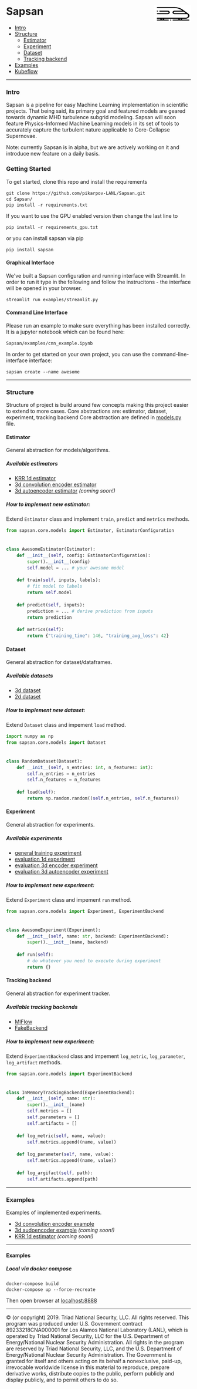 # Sapsan  <a href="https://github.com/pikarpov-LANL/Sapsan"><img src="docs/images/logo3_black_slim_notitle.png"  alt="Sapsan logo" align="right" width="100"></a>

* [Intro](#intro) 
* [Structure](#structure)
  * [Estimator](#estimator)
  * [Experiment](#experiment)
  * [Dataset](#dataset)
  * [Tracking backend](#tracking-backend) 
* [Examples](#examples)
* [Kubeflow](#kubeflow)
-------

### Intro
Sapsan is a pipeline for easy Machine Learning implementation in scientific projects. That being said, its primary goal and featured models are geared towards dynamic MHD turbulence subgrid modeling. Sapsan will soon feature Physics-Informed Machine Learning models in its set of tools to accurately capture the turbulent nature applicable to Core-Collapse Supernovae.

Note: currently Sapsan is in alpha, but we are actively working on it and introduce new feature on a daily basis.

### Getting Started
To get started, clone this repo and install the requirements

```shell script
git clone https://github.com/pikarpov-LANL/Sapsan.git
cd Sapsan/
pip install -r requirements.txt
```

If you want to use the GPU enabled version then change the last line to
```shell script
pip install -r requirements_gpu.txt
```

or you can install sapsan via pip
```shell script
pip install sapsan
```
#### Graphical Interface
We've built a Sapsan configuration and running interface with Streamlit. In order to run it type in the following and follow the instrucitons - the interface will be opened in your browser.
```shell script
streamlit run examples/streamlit.py
```

#### Command Line Interface
Please run an example to make sure everything has been installed correctly. It is a jupyter notebook which can be found here:
```shell script
Sapsan/examples/cnn_example.ipynb
```
In order to get started on your own project, you can use the command-line-interface interface:
```shell script
sapsan create --name awesome
```

-------

### Structure
Structure of project is build around few concepts making this project easier to extend to more cases.
Core abstractions are: estimator, dataset, experiment, tracking backend
Core abstraction are defined in [models.py](sapsan/core/models.py) file.

#### Estimator
General abstraction for models/algorithms.

##### Available estimators
- [KRR 1d estimator](https://scikit-learn.org/stable/modules/generated/sklearn.kernel_ridge.KernelRidge.html)
- [3d convolution encoder estimator](https://pytorch.org/docs/stable/nn.html#conv3d)
- [3d autoencoder estimator](sapsan/lib/estimator/cnn/spacial_autoencoder.py) *(coming soon!)*

##### How to implement new estimator:

Extend `Estimator` class and implement `train`, `predict` and `metrics` methods.

```python
from sapsan.core.models import Estimator, EstimatorConfiguration


class AwesomeEstimator(Estimator):
    def __init__(self, config: EstimatorConfiguration):
        super().__init__(config)
        self.model = ... # your awesome model

    def train(self, inputs, labels):
        # fit model to labels
        return self.model

    def predict(self, inputs):
        prediction = ... # derive prediction from inputs
        return prediction

    def metrics(self):
        return {"training_time": 146, "training_avg_loss": 42}
```

#### Dataset
General abstraction for dataset/dataframes.

##### Available datasets
- [3d dataset](sapsan/lib/data/jhtdb_dataset.py)
- [2d dataset](sapsan/lib/data/flatten_dataset.py)

##### How to implement new dataset:

Extend `Dataset` class and impement `load` method.

```python
import numpy as np
from sapsan.core.models import Dataset


class RandomDataset(Dataset):
    def __init__(self, n_entries: int, n_features: int):
        self.n_entries = n_entries
        self.n_features = n_features

    def load(self):
        return np.random.random((self.n_entries, self.n_features))
```

#### Experiment

General abstraction for experiments.

##### Available experiments
- [general training experiment](sapsan/lib/experiments/training.py)
- [evaluation 1d experiment](sapsan/lib/experiments/evaluation_flatten.py)
- [evaluation 3d encoder experiment](sapsan/lib/experiments/evaluation_3d.py)
- [evaluation 3d autoencoder experiment](sapsan/lib/experiments/evaluation_autoencoder.py)

##### How to implement new experiment:

Extend `Experiment` class and impement `run` method.

```python
from sapsan.core.models import Experiment, ExperimentBackend


class AwesomeExperiment(Experiment):
    def __init__(self, name: str, backend: ExperimentBackend):
        super().__init__(name, backend)
        
    def run(self):
        # do whatever you need to execute during experiment
        return {}
```

#### Tracking backend

General abstraction for experiment tracker.

##### Available tracking backends
- [MlFlow](sapsan/lib/backends/mlflow.py)
- [FakeBackend](sapsan/lib/backends/fake.py)

##### How to implement new experiment:

Extend `ExperimentBackend` class and impement `log_metric`, `log_parameter`, `log_artifact`  methods.

```python
from sapsan.core.models import ExperimentBackend


class InMemoryTrackingBackend(ExperimentBackend):
    def __init__(self, name: str):
        super().__init__(name)
        self.metrics = []
        self.parameters = []
        self.artifacts = []

    def log_metric(self, name, value):
        self.metrics.append((name, value))

    def log_parameter(self, name, value):
        self.metrics.append((name, value))

    def log_argifact(self, path):
        self.artifacts.append(path)
```


-------
### Examples

Examples of implemented experiments.

- [3d convolution encoder example](./examples/cnn_example.ipynb)
- [3d audoencoder example](./examples/autoencoder_example.py) *(coming soon!)*
- [KRR 1d estimator](./examples/krr_example.py) *(coming soon!)*

-------

#### Examples

##### Local via docker compose

```shell script
docker-compose build
docker-compose up --force-recreate
```

Then open browser at [localhost:8888](http://localhost:8888)


-------

© (or copyright) 2019. Triad National Security, LLC. All rights reserved.
This program was produced under U.S. Government contract 89233218CNA000001 for Los Alamos
National Laboratory (LANL), which is operated by Triad National Security, LLC for the U.S.
Department of Energy/National Nuclear Security Administration. All rights in the program are
reserved by Triad National Security, LLC, and the U.S. Department of Energy/National Nuclear
Security Administration. The Government is granted for itself and others acting on its behalf a
nonexclusive, paid-up, irrevocable worldwide license in this material to reproduce, prepare
derivative works, distribute copies to the public, perform publicly and display publicly, and to permit
others to do so.

